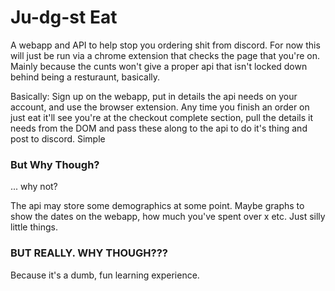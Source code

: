 # Ju-dg-st Eat

A webapp and API to help stop you ordering shit from discord. For now this will just be run via a chrome extension that checks the page that you're on. Mainly because the cunts won't give a proper api that isn't locked down behind being a resturaunt, basically.

Basically: Sign up on the webapp, put in details the api needs on your account, and use the browser extension. Any time you finish an order on just eat it'll see you're at the checkout complete section, pull the details it needs from the DOM and pass these along to the api to do it's thing and post to discord. Simple

### But Why Though?

... why not?

The api may store some demographics at some point. Maybe graphs to show the dates on the webapp, how much you've spent over x etc. Just silly little things.

### BUT REALLY. WHY THOUGH???

Because it's a dumb, fun learning experience.
